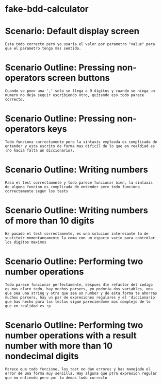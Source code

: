 # fake-bdd-calculator
# Scenario: Default display screen
    Esta todo correcto pero yo usaria el valor por parametro "value" para que el parametro tenga mas sentido.

# Scenario Outline: Pressing non-operators screen buttons
    Cuando se pone una ',' solo se llega a 9 digitos y cuando se niega un numero no deja seguir escribiendo otro, quitando eso todo parece correcto.

# Scenario Outline: Pressing non-operators keys
    Todo funciona correctamente pero la sintaxis empleada es complicada de entender y esta escrito de forma mas díficil de lo que en realdiad es (no hacia falta un diccionario).

# Scenario Outline: Writing numbers 
    Pasa el test correctamente y todo parece funcionar bien, la sintaxis de alguna funcion es complicada de entender pero todo funciona correctamente segun los tests

# Scenario Outline: Writing numbers of more than 10 digits
    Ha pasado el test correctamente, es una solucion interesante la de sustituir momentaneamente la coma con un espacio vacio para controlar los digitos maximos

# Scenario Outline: Performing two number operations
    Todo parece funcionar perfectamente, despues dle refactor del codigo es mas claro todo, hay muchos parsers, yo podnria dos variables, una que sea una string y otra que sea un number y de esta forma te ahorras muchos parsers, hay un par de expresiones regulares y el 'diccionario' que has hecho para las teclas sigue pareciendome mas complejo de lo que en realidad es :p

# Scenario Outline: Performing two number operations with a result number with more than 10 nondecimal digits
    Parece que todo funcione, los test no dan errores y has manejado el error de una forma muy sencilla. Hay alguna que ptra expresion regular que no entiendo pero por lo demas todo correcto